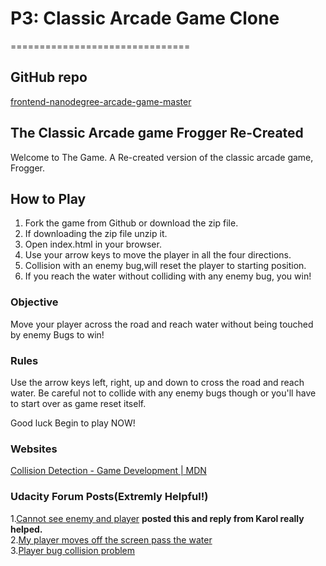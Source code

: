 # P3: Classic Arcade Game Clone
===============================
## GitHub repo
[frontend-nanodegree-arcade-game-master](https://github.com/radhikajaju/frontend-nanodegree-arcade-game-master)

## The Classic Arcade game Frogger Re-Created
Welcome to The Game. A Re-created version of the classic arcade game, Frogger.

## How to Play
1. Fork the game from Github or download the zip file.
2. If downloading the zip file unzip it.
3. Open index.html in your browser.
4. Use your arrow keys to move the player in all the four directions.
5. Collision with an enemy bug,will reset the player to starting position.
6. If you reach the water without colliding with any enemy bug, you win!

### Objective
Move your player across the road and reach water without being touched by enemy Bugs to win!

### Rules
Use the arrow keys left, right, up and down to cross the road and reach water. Be careful not to collide with any enemy bugs though or you'll have to start over as game reset itself.

Good luck Begin to play NOW!

### Websites
[Collision Detection - Game Development | MDN](https://developer.mozilla.org/en-US/docs/Games/Workflows/2D_Breakout_game_pure_JavaScript/Collision_detection)

### Udacity Forum Posts(Extremly Helpful!)
1.[Cannot see enemy and player](https://discussions.udacity.com/t/cannot-see-enemy-and-player/157269/2) ****posted this and reply from Karol really helped.****<br>
2.[My player moves off the screen pass the water](https://discussions.udacity.com/t/my-player-moves-off-the-screen-pass-the-water/42425/6)<br>
3.[Player bug collision problem](https://discussions.udacity.com/t/player-bug-collision-problem/15068)<br>
